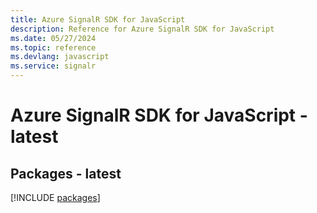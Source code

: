 ```yaml
---
title: Azure SignalR SDK for JavaScript
description: Reference for Azure SignalR SDK for JavaScript
ms.date: 05/27/2024
ms.topic: reference
ms.devlang: javascript
ms.service: signalr
---
```

# Azure SignalR SDK for JavaScript - latest
## Packages - latest
[!INCLUDE [packages](signalr-index.md)]